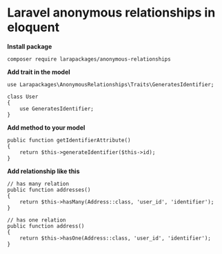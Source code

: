 # Laravel anonymous relationships in eloquent

**Install package** 

```
composer require larapackages/anonymous-relationships
```

**Add trait in the model**

```
use Larapackages\AnonymousRelationships\Traits\GeneratesIdentifier;

class User
{
	use GeneratesIdentifier;
}
```

**Add method to your model**

```
public function getIdentifierAttribute()
{
    return $this->generateIdentifier($this->id);
}
```

**Add relationship like this**

```
// has many relation
public function addresses()
{
    return $this->hasMany(Address::class, 'user_id', 'identifier');
}

// has one relation
public function address()
{
    return $this->hasOne(Address::class, 'user_id', 'identifier');
}
```


